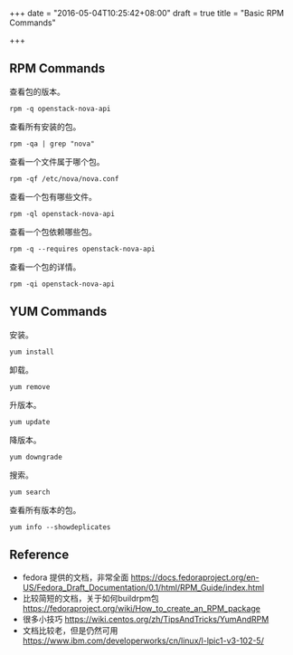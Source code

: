 +++
date = "2016-05-04T10:25:42+08:00"
draft = true
title = "Basic RPM Commands"

+++

## RPM Commands

查看包的版本。

```
rpm -q openstack-nova-api
```

查看所有安装的包。

```
rpm -qa | grep "nova"
```

查看一个文件属于哪个包。

```
rpm -qf /etc/nova/nova.conf
```

查看一个包有哪些文件。

```
rpm -ql openstack-nova-api
```

查看一个包依赖哪些包。

```
rpm -q --requires openstack-nova-api
```

查看一个包的详情。

```
rpm -qi openstack-nova-api
```

## YUM Commands


安装。
```
yum install
```

卸载。

```
yum remove
```

升版本。
```
yum update
```

降版本。

```
yum downgrade
```

搜索。

```
yum search
```

查看所有版本的包。

```
yum info --showdeplicates
```

## Reference

* fedora 提供的⽂档，⾮常全⾯ <https://docs.fedoraproject.org/en-US/Fedora_Draft_Documentation/0.1/html/RPM_Guide/index.html>
* ⽐较简短的⽂档，关于如何buildrpm包 <https://fedoraproject.org/wiki/How_to_create_an_RPM_package>
* 很多⼩技巧 <https://wiki.centos.org/zh/TipsAndTricks/YumAndRPM>
* ⽂档⽐较⽼，但是仍然可⽤ <https://www.ibm.com/developerworks/cn/linux/l-lpic1-v3-102-5/>